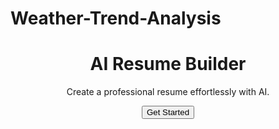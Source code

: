 # Weather-Trend-Analysis
<!DOCTYPE html>
<html lang="en">
<head>
  <meta charset="UTF-8">
  <meta name="viewport" content="width=device-width, initial-scale=1.0">
  <title>AI Resume Builder</title>
  <link rel="stylesheet" href="styles.css">
</head>
<body>
  <header>
    <h1>AI Resume Builder</h1>
    <p>Create a professional resume effortlessly with AI.</p>
    <button onclick="location.href='resume-builder.html'">Get Started</button>
  </header>
</body>
</html>

